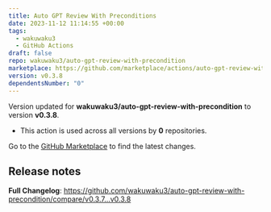 ```yaml
---
title: Auto GPT Review With Preconditions
date: 2023-11-12 11:14:55 +00:00
tags:
  - wakuwaku3
  - GitHub Actions
draft: false
repo: wakuwaku3/auto-gpt-review-with-precondition
marketplace: https://github.com/marketplace/actions/auto-gpt-review-with-preconditions
version: v0.3.8
dependentsNumber: "0"
---
```



Version updated for **wakuwaku3/auto-gpt-review-with-precondition** to version **v0.3.8**.
- This action is used across all versions by **0** repositories.

Go to the [GitHub Marketplace](https://github.com/marketplace/actions/auto-gpt-review-with-preconditions) to find the latest changes.

## Release notes

**Full Changelog**: https://github.com/wakuwaku3/auto-gpt-review-with-precondition/compare/v0.3.7...v0.3.8
